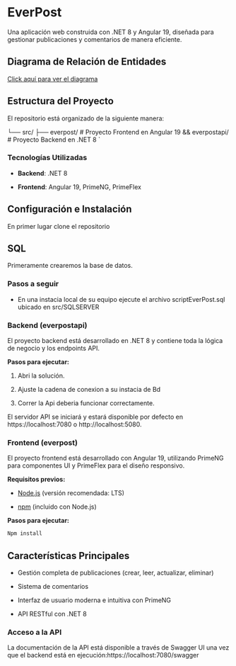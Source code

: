 EverPost
========

Una aplicación web construida con .NET 8 y Angular 19, diseñada para gestionar publicaciones y comentarios de manera eficiente.

Diagrama de Relación de Entidades
---------------------------------

[Click aquí para ver el diagrama](https://lucid.app/lucidchart/b6033987-8bc6-4583-bc10-0fd67a361347/edit?viewport_loc=343,-40,2217,1087,0_0&)

Estructura del Proyecto
-----------------------

El repositorio está organizado de la siguiente manera:

└── src/      ├── everpost/       # Proyecto Frontend en Angular 19      &&  everpostapi/    # Proyecto Backend en .NET 8   `

### Tecnologías Utilizadas

*   **Backend**: .NET 8
    
*   **Frontend**: Angular 19, PrimeNG, PrimeFlex
    

Configuración e Instalación
---------------------------
En primer lugar clone el repositorio

SQL
----------
Primeramente crearemos la base de datos.
### Pasos a seguir

*   En una instacia local de su equipo ejecute el archivo scriptEverPost.sql ubicado en src/SQLSERVER

### Backend (everpostapi)

El proyecto backend está desarrollado en .NET 8 y contiene toda la lógica de negocio y los endpoints API.

**Pasos para ejecutar:**

1.  Abri la solución.
2.  Ajuste la cadena de conexion a su instacia de Bd
    
3.  Correr la Api deberia funcionar correctamente.
    

El servidor API se iniciará y estará disponible por defecto en https://localhost:7080 o http://localhost:5080.

### Frontend (everpost)

El proyecto frontend está desarrollado con Angular 19, utilizando PrimeNG para componentes UI y PrimeFlex para el diseño responsivo.

**Requisitos previos:**

*   [Node.js](https://nodejs.org/) (versión recomendada: LTS)
    
*   [npm](https://www.npmjs.com/) (incluido con Node.js)
    

**Pasos para ejecutar:**

```javascript
Npm install
```  

###

Características Principales
---------------------------

*   Gestión completa de publicaciones (crear, leer, actualizar, eliminar)
    
*   Sistema de comentarios
    
*   Interfaz de usuario moderna e intuitiva con PrimeNG
    
*   API RESTful con .NET 8


    

### Acceso a la API

La documentación de la API está disponible a través de Swagger UI una vez que el backend está en ejecución:https://localhost:7080/swagger
